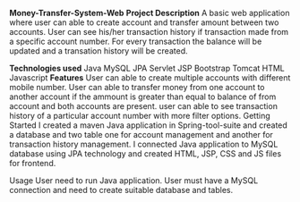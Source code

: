 **Money-Transfer-System-Web**
**Project Description**
A basic web application where user can able to create account and transfer amount between two accounts. User can see his/her transaction history if transaction made from a specific account number. For every transaction the balance will be updated and a transation history will be created.

**Technologies used**
Java
MySQL
JPA
Servlet
JSP
Bootstrap
Tomcat
HTML
Javascript
**Features**
User can able to create multiple accounts with different mobile number.
User can able to transfer money from one account to another account if the ammount is greater than equal to balance of from account and both accounts are present.
user can able to see transaction history of a particular account number with more filter options.
Getting Started
I created a maven Java application in Spring-tool-suite and created a database and two table one for account management and another for transaction history management. I connected Java application to MySQL database using JPA technology and created HTML, JSP, CSS and JS files for frontend.

Usage
User need to run Java application.
User must have a MySQL connection and need to create suitable database and tables.
